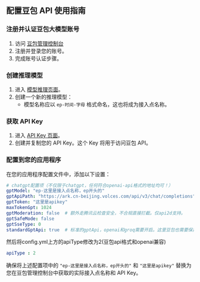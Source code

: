 ## 配置豆包 API 使用指南

### 注册并认证豆包大模型账号

1. 访问 [豆包管理控制台](https://console.volcengine.com/ark/region:ark+cn-beijing/openManagement)
2. 注册并登录您的账号。
3. 完成账号认证步骤。

### 创建推理模型

1. 进入 [模型推理页面](https://console.volcengine.com/ark/region:ark+cn-beijing/endpoint?current=1&pageSize=10)。
2. 创建一个新的推理模型：
   - 模型名称应以 `ep-时间-字母` 格式命名，这也将成为接入点名称。

### 获取 API Key

1. 进入 [API Key 页面](https://console.volcengine.com/ark/region:ark+cn-beijing/apiKey)。
2. 创建并复制您的 API Key。这个 Key 将用于访问豆包 API。

### 配置到您的应用程序

在您的应用程序配置文件中，添加以下设置：

```yaml
# chatgpt配置项（不仅限于chatgpt，任何符合openai-api格式的地址均可！）
gptModel: "ep-这里是接入点名称，ep开头的"
gptApiPath: "https://ark.cn-beijing.volces.com/api/v3/chat/completions"
gptToken: "这里是apikey"
maxTokenGpt: 1024
gptModeration: false  # 额外走腾讯云检查安全，不合规直接拦截。仅api2d支持。
gptSafeMode: false
gptSseType: 0
standardGptApi: true  # 标准的gptApi，openai和groq需要开启。这里豆包也需要保持true状态。
```

然后将config.yml上方的apiType修改为2(豆包api格式和openai兼容)
```yaml
apiType : 2
```

确保将上述配置项中的 `"ep-这里是接入点名称，ep开头的"` 和 `"这里是apikey"` 替换为您在豆包管理控制台中获取的实际接入点名称和 API Key。
